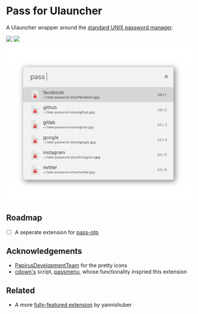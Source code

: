 
# Pass for Ulauncher

A Ulauncher wrapper around the [standard UNIX password manager](https://www.passwordstore.org/).

<p align="left">
<img src="https://img.shields.io/github/license/caraterra/pass-for-ulauncher?style=for-the-badge" />

<img src="https://img.shields.io/github/v/release/caraterra/pass-for-ulauncher?style=for-the-badge" />
</p>

![screenshot](./images/pass-for-ulauncher-trans-cropped.png)
  
## Roadmap

- [ ]  A seperate extension for [pass-otp](https://github.com/tadfisher/pass-otp)


## Acknowledgements

- [PapirusDevelopmentTeam](https://github.com/PapirusDevelopmentTeam/papirus-icon-theme) for the pretty icons
- [cdown's](https://github.com/cdown) script, [passmenu](https://git.zx2c4.com/password-store/tree/contrib/dmenu/passmenu), whose functionality inspried this extension
## Related

- A more [fully-featured extension](https://github.com/yannishuber/pass-ulauncher/blob/master/README.md) by yannishuber

